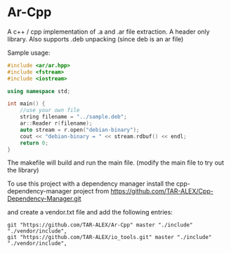 # Ar-Cpp

A c++ / cpp implementation of .a and .ar file extraction. A header only library. Also supports .deb unpacking (since deb is an ar file)

Sample usage:

```c++
#include <ar/ar.hpp>
#include <fstream>
#include <iostream>

using namespace std;

int main() {
	//use your own file
	string filename = "../sample.deb";
	ar::Reader r(filename);
	auto stream = r.open("debian-binary");
	cout << "debian-binary = " << stream.rdbuf() << endl;
	return 0;
}
```

The makefile will build and run the main file. (modify the main file to try out the library)


To use this project with a dependency manager install the cpp-dependency-manager project from https://github.com/TAR-ALEX/Cpp-Dependency-Manager.git

and create a vendor.txt file and add the following entries:

```
git "https://github.com/TAR-ALEX/Ar-Cpp" master "./include" "./vendor/include",
git "https://github.com/TAR-ALEX/io_tools.git" master "./include" "./vendor/include",

```
